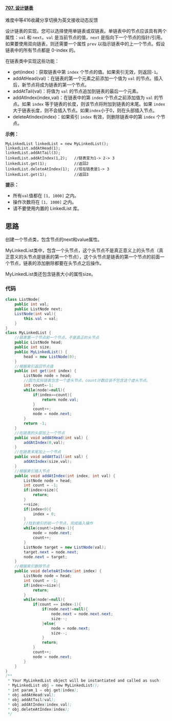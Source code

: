 #### [707. 设计链表](https://leetcode-cn.com/problems/design-linked-list/)

难度中等416收藏分享切换为英文接收动态反馈

设计链表的实现。您可以选择使用单链表或双链表。单链表中的节点应该具有两个属性：`val` 和 `next`。`val` 是当前节点的值，`next` 是指向下一个节点的指针/引用。如果要使用双向链表，则还需要一个属性 `prev` 以指示链表中的上一个节点。假设链表中的所有节点都是 0-index 的。

在链表类中实现这些功能：

- get(index)：获取链表中第 `index` 个节点的值。如果索引无效，则返回`-1`。
- addAtHead(val)：在链表的第一个元素之前添加一个值为 `val` 的节点。插入后，新节点将成为链表的第一个节点。
- addAtTail(val)：将值为 `val` 的节点追加到链表的最后一个元素。
- addAtIndex(index,val)：在链表中的第 `index` 个节点之前添加值为 `val` 的节点。如果 `index` 等于链表的长度，则该节点将附加到链表的末尾。如果 `index` 大于链表长度，则不会插入节点。如果`index`小于0，则在头部插入节点。
- deleteAtIndex(index)：如果索引 `index` 有效，则删除链表中的第 `index` 个节点。

 

**示例：**

```
MyLinkedList linkedList = new MyLinkedList();
linkedList.addAtHead(1);
linkedList.addAtTail(3);
linkedList.addAtIndex(1,2);   //链表变为1-> 2-> 3
linkedList.get(1);            //返回2
linkedList.deleteAtIndex(1);  //现在链表是1-> 3
linkedList.get(1);            //返回3
```

 

**提示：**

- 所有`val`值都在 `[1, 1000]` 之内。
- 操作次数将在 `[1, 1000]` 之内。
- 请不要使用内置的 LinkedList 库。

## 思路

创建一个节点类，包含节点的next和value属性。

MyLinkedList类中，包含一个头节点，这个头节点不是真正意义上的头节点（真正意义的头节点是链表的第一个节点），这个头节点是链表的第一个节点的前面一个节点，链表的添加删除都要在头节点之后操作。

MyLinkedList类还包含链表大小的属性size。

### 代码

```java
class ListNode{
    public int val;
    public ListNode next;
    ListNode(int val){
        this.val = val;
    }
}
class MyLinkedList {
    //链表第一个节点前一个节点，不是真正的头节点
    public ListNode head;
    public int size;
    public MyLinkedList() {
        head = new ListNode(0);
    }
	//根据索引返回节点值
    public int get(int index) {
        ListNode node = head;
        //因为实际链表包含一个虚头节点，count计数应该不包含这个虚头节点。
        int count=-1;
        while(node!=null){
            if(index==count){
                return node.val;
            }
            count++;
            node = node.next;
        }
        return -1;
    }
	//在链表的头部加上一个节点
    public void addAtHead(int val) {
        addAtIndex(0,val);
    }
	//在链表末尾加上一个节点
    public void addAtTail(int val) {
        addAtIndex(size,val);
    }
	//根据索引插入节点
    public void addAtIndex(int index, int val) {
        ListNode node = head;
        int count = -1;
        if(index>size){
            return;
        }
        ++size;
        if(index<0){
            index = 0;
        }
        //找到索引的前一个节点，完成插入操作
        while(count!=index-1){
            node = node.next;
            count++;
        }
        ListNode target = new ListNode(val);
        target.next = node.next;
        node.next = target;
    }
	//根据索引删除节点
    public void deleteAtIndex(int index) {
        ListNode node = head;
        int count = -1;
        if(index>=size){
            return;
        }
        while(node!=null){
            if(count == index-1){
                if(node.next!=null){
                    node.next = node.next.next;
                    size--;
                }else{
                    node = node.next;
                    size--;
                }
                return;
            }
            count++;
            node = node.next;
        }
    }
}
/**
 * Your MyLinkedList object will be instantiated and called as such:
 * MyLinkedList obj = new MyLinkedList();
 * int param_1 = obj.get(index);
 * obj.addAtHead(val);
 * obj.addAtTail(val);
 * obj.addAtIndex(index,val);
 * obj.deleteAtIndex(index);
 */
```